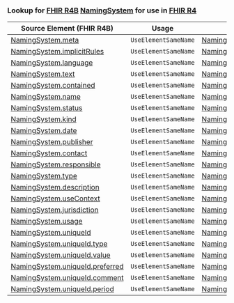 ### Lookup for [FHIR R4B](https://hl7.org/fhir/R4B/) [NamingSystem](https://hl7.org/fhir/R4B/NamingSystem.html) for use in [FHIR R4](https://hl7.org/fhir/R4/)

| Source Element (FHIR R4B) | Usage | Target |
| -------------- | ----- | ------ |
| [NamingSystem.meta](https://hl7.org/fhir/R4B/NamingSystem.html#resource) | `UseElementSameName` | [NamingSystem.meta](https://hl7.org/fhir/R4/NamingSystem.html#resource) |
| [NamingSystem.implicitRules](https://hl7.org/fhir/R4B/NamingSystem.html#resource) | `UseElementSameName` | [NamingSystem.implicitRules](https://hl7.org/fhir/R4/NamingSystem.html#resource) |
| [NamingSystem.language](https://hl7.org/fhir/R4B/NamingSystem.html#resource) | `UseElementSameName` | [NamingSystem.language](https://hl7.org/fhir/R4/NamingSystem.html#resource) |
| [NamingSystem.text](https://hl7.org/fhir/R4B/NamingSystem.html#resource) | `UseElementSameName` | [NamingSystem.text](https://hl7.org/fhir/R4/NamingSystem.html#resource) |
| [NamingSystem.contained](https://hl7.org/fhir/R4B/NamingSystem.html#resource) | `UseElementSameName` | [NamingSystem.contained](https://hl7.org/fhir/R4/NamingSystem.html#resource) |
| [NamingSystem.name](https://hl7.org/fhir/R4B/NamingSystem.html#resource) | `UseElementSameName` | [NamingSystem.name](https://hl7.org/fhir/R4/NamingSystem.html#resource) |
| [NamingSystem.status](https://hl7.org/fhir/R4B/NamingSystem.html#resource) | `UseElementSameName` | [NamingSystem.status](https://hl7.org/fhir/R4/NamingSystem.html#resource) |
| [NamingSystem.kind](https://hl7.org/fhir/R4B/NamingSystem.html#resource) | `UseElementSameName` | [NamingSystem.kind](https://hl7.org/fhir/R4/NamingSystem.html#resource) |
| [NamingSystem.date](https://hl7.org/fhir/R4B/NamingSystem.html#resource) | `UseElementSameName` | [NamingSystem.date](https://hl7.org/fhir/R4/NamingSystem.html#resource) |
| [NamingSystem.publisher](https://hl7.org/fhir/R4B/NamingSystem.html#resource) | `UseElementSameName` | [NamingSystem.publisher](https://hl7.org/fhir/R4/NamingSystem.html#resource) |
| [NamingSystem.contact](https://hl7.org/fhir/R4B/NamingSystem.html#resource) | `UseElementSameName` | [NamingSystem.contact](https://hl7.org/fhir/R4/NamingSystem.html#resource) |
| [NamingSystem.responsible](https://hl7.org/fhir/R4B/NamingSystem.html#resource) | `UseElementSameName` | [NamingSystem.responsible](https://hl7.org/fhir/R4/NamingSystem.html#resource) |
| [NamingSystem.type](https://hl7.org/fhir/R4B/NamingSystem.html#resource) | `UseElementSameName` | [NamingSystem.type](https://hl7.org/fhir/R4/NamingSystem.html#resource) |
| [NamingSystem.description](https://hl7.org/fhir/R4B/NamingSystem.html#resource) | `UseElementSameName` | [NamingSystem.description](https://hl7.org/fhir/R4/NamingSystem.html#resource) |
| [NamingSystem.useContext](https://hl7.org/fhir/R4B/NamingSystem.html#resource) | `UseElementSameName` | [NamingSystem.useContext](https://hl7.org/fhir/R4/NamingSystem.html#resource) |
| [NamingSystem.jurisdiction](https://hl7.org/fhir/R4B/NamingSystem.html#resource) | `UseElementSameName` | [NamingSystem.jurisdiction](https://hl7.org/fhir/R4/NamingSystem.html#resource) |
| [NamingSystem.usage](https://hl7.org/fhir/R4B/NamingSystem.html#resource) | `UseElementSameName` | [NamingSystem.usage](https://hl7.org/fhir/R4/NamingSystem.html#resource) |
| [NamingSystem.uniqueId](https://hl7.org/fhir/R4B/NamingSystem.html#resource) | `UseElementSameName` | [NamingSystem.uniqueId](https://hl7.org/fhir/R4/NamingSystem.html#resource) |
| [NamingSystem.uniqueId.type](https://hl7.org/fhir/R4B/NamingSystem.html#resource) | `UseElementSameName` | [NamingSystem.uniqueId.type](https://hl7.org/fhir/R4/NamingSystem.html#resource) |
| [NamingSystem.uniqueId.value](https://hl7.org/fhir/R4B/NamingSystem.html#resource) | `UseElementSameName` | [NamingSystem.uniqueId.value](https://hl7.org/fhir/R4/NamingSystem.html#resource) |
| [NamingSystem.uniqueId.preferred](https://hl7.org/fhir/R4B/NamingSystem.html#resource) | `UseElementSameName` | [NamingSystem.uniqueId.preferred](https://hl7.org/fhir/R4/NamingSystem.html#resource) |
| [NamingSystem.uniqueId.comment](https://hl7.org/fhir/R4B/NamingSystem.html#resource) | `UseElementSameName` | [NamingSystem.uniqueId.comment](https://hl7.org/fhir/R4/NamingSystem.html#resource) |
| [NamingSystem.uniqueId.period](https://hl7.org/fhir/R4B/NamingSystem.html#resource) | `UseElementSameName` | [NamingSystem.uniqueId.period](https://hl7.org/fhir/R4/NamingSystem.html#resource) |
